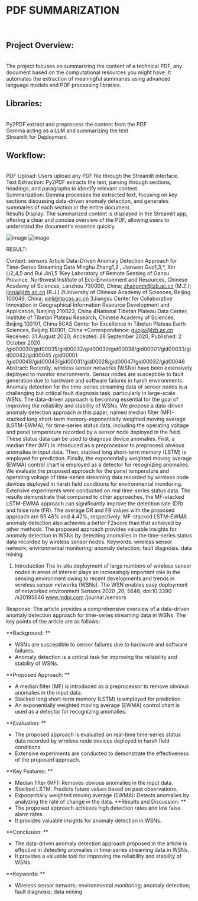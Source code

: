 <h1>PDF SUMMARIZATION</h1> <br />
<h2>Project Overview:</h2> <br />
The project focuses on summarizing the content of a technical PDF, any document based on the computational resources you might have. It automates the extraction of meaningful summaries using advanced language models and PDF processing libraries.
<h2>Libraries:</h2><br />
Py2PDF extract and preprocess the content from the PDF<br />
Gemma acting as a LLM and summarizing the text<br />
Streamlit for Deployment<br />
<h2>Workflow:</h2><br />
PDF Upload: Users upload any PDF file through the Streamlit interface.<br />
Text Extraction: Py2PDF extracts the text, parsing through sections, headings, and paragraphs to identify relevant content.<br />
Summarization: Gemma processes the extracted text, focusing on key sections discussing data-driven anomaly detection, and generates summaries of each section or the entire document.<br />
Results Display: The summarized content is displayed in the Streamlit app, offering a clear and concise overview of the PDF, allowing users to understand the document's essence quickly.<br />

![image](https://github.com/user-attachments/assets/9374ec0d-d79b-456b-bb1d-627a296e422c)
![image](https://github.com/user-attachments/assets/dc046346-c15c-4b35-a2ee-58f9fc6320bd)



RESULT:


Context: <Read by Py2PDF>
sensors
Article
Data-Driven Anomaly Detection Approach for
Time-Series Streaming Data
Minghu Zhang1,2
, Jianwen Guo1,3,*, Xin Li2,4,5
and Rui Jin1,5
1Key Laboratory of Remote Sensing of Gansu Province, Northwest Institute of Eco-Environment
and Resources, Chinese Academy of Sciences, Lanzhou 730000, China; zhangmh@lzb.ac.cn (M.Z.);
jinrui@lzb.ac.cn (R.J.)
2University of Chinese Academy of Sciences, Beijing 100049, China; xinli@itpcas.ac.cn
3Jiangsu Center for Collaborative Innovation in Geographical Information Resource Development and
Application, Nanjing 210023, China
4National Tibetan Plateau Data Center, Institute of Tibetan Plateau Research, Chinese Academy of Sciences,
Beijing 100101, China
5CAS Center for Excellence in Tibetan Plateau Earth Sciences, Beijing 100101, China
*Correspondence: guojw@lzb.ac.cn
Received: 31 August 2020; Accepted: 28 September 2020; Published: 2 October 2020
/gid00030/gid00035/gid00032/gid00030/gid00038/gid00001/gid00033/gid00042/gid00045 /gid00001
/gid00048/gid00043/gid00031/gid00028/gid00047/gid00032/gid00046
Abstract: Recently, wireless sensor networks (WSNs) have been extensively deployed to monitor
environments. Sensor nodes are susceptible to fault generation due to hardware and software failures
in harsh environments. Anomaly detection for the time-series streaming data of sensor nodes is
a challenging but critical fault diagnosis task, particularly in large-scale WSNs. The data-driven
approach is becoming essential for the goal of improving the reliability and stability of WSNs.
We propose a data-driven anomaly detection approach in this paper, named median ﬁlter (MF)-stacked
long short-term memory-exponentially weighted moving average (LSTM-EWMA), for time-series
status data, including the operating voltage and panel temperature recorded by a sensor node deployed
in the ﬁeld. These status data can be used to diagnose device anomalies. First, a median ﬁlter (MF)
is introduced as a preprocessor to preprocess obvious anomalies in input data. Then, stacked long
short-term memory (LSTM) is employed for prediction. Finally, the exponentially weighted moving
average (EWMA) control chart is employed as a detector for recognizing anomalies. We evaluate the
proposed approach for the panel temperature and operating voltage of time-series streaming data
recorded by wireless node devices deployed in harsh ﬁeld conditions for environmental monitoring.
Extensive experiments were conducted on real time-series status data. The results demonstrate that
compared to other approaches, the MF-stacked LSTM-EWMA approach can signiﬁcantly improve the
detection rate (DR) and false rate (FR). The average DR and FR values with the proposed approach are
95.46% and 4.42%, respectively. MF-stacked LSTM-EWMA anomaly detection also achieves a better
F2score than that achieved by other methods. The proposed approach provides valuable insights
for anomaly detection in WSNs by detecting anomalies in the time-series status data recorded by
wireless sensor nodes.
Keywords: wireless sensor network; environmental monitoring; anomaly detection; fault diagnosis.
data mining
1. Introduction
The in-situ deployment of large numbers of wireless sensor nodes in areas of interest plays an
increasingly important role in the sensing environment owing to recent developments and trends in
wireless sensor networks (WSNs). The WSN enables easy deployment of networked environment
Sensors 2020 ,20, 5646; doi:10.3390 /s20195646 www.mdpi.com /journal /sensors






Response: <SUMMARISED BY GEMMA>
The article provides a comprehensive overview of a data-driven anomaly detection approach for time-series streaming data in WSNs. The key points of the article are as follows:

**Background: **
* WSNs are susceptible to sensor failures due to hardware and software failures.
* Anomaly detection is a critical task for improving the reliability and stability of WSNs.

**Proposed Approach: **
* A median filter (MF) is introduced as a preprocessor to remove obvious anomalies in the input data.
* Stacked long short-term memory (LSTM) is employed for prediction.
* An exponentially weighted moving average (EWMA) control chart is used as a detector for recognizing anomalies.

**Evaluation: **
* The proposed approach is evaluated on real-time time-series status data recorded by wireless node devices deployed in harsh field conditions.
* Extensive experiments are conducted to demonstrate the effectiveness of the proposed approach.

**Key Features: **
* Median filter (MF): Removes obvious anomalies in the input data.
* Stacked LSTM: Predicts future values based on past observations.
* Exponentially weighted moving average (EWMA): Detects anomalies by analyzing the rate of change in the data.
**Results and Discussion: **
* The proposed approach achieves high detection rates and low false alarm rates.
* It provides valuable insights for anomaly detection in WSNs.

**Conclusion: **
* The data-driven anomaly detection approach proposed in the article is effective in detecting anomalies in time-series streaming data in WSNs.
* It provides a valuable tool for improving the reliability and stability of WSNs.

**Keywords: **
* Wireless sensor network; environmental monitoring; anomaly detection; fault diagnosis; data mining

